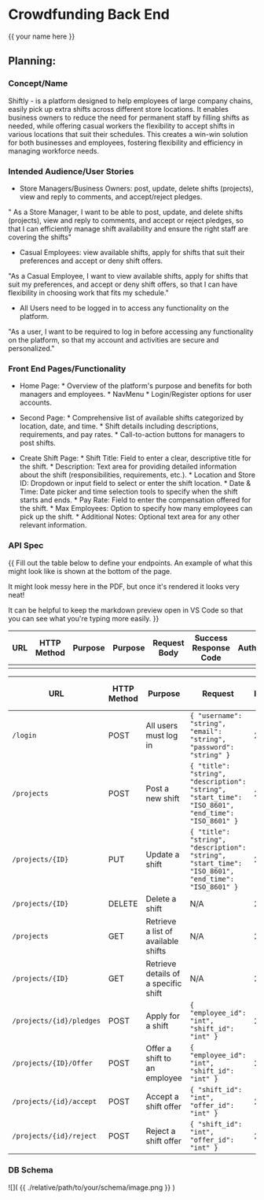# Crowdfunding Back End
{{ your name here }}

## Planning:
### Concept/Name
Shiftly - is a platform designed to help employees of large company chains,  easily pick up extra shifts across different store locations. It enables business owners to reduce the need for permanent staff by filling shifts as needed, while offering casual workers the flexibility to accept shifts in various locations that suit their schedules. This creates a win-win solution for both businesses and employees, fostering flexibility and efficiency in managing workforce needs.

### Intended Audience/User Stories
- Store Managers/Business Owners: post, update, delete shifts (projects), view and reply to comments, and accept/reject pledges. 

" As a Store Manager, I want to be able to post, update, and delete shifts (projects), view and reply to comments, and accept or reject pledges,   so that I can efficiently manage shift availability and ensure the right staff are covering the shifts"

- Casual Employees: view available shifts, apply for shifts that suit their preferences and accept or deny shift offers.

"As a Casual Employee, I want to view available shifts, apply for shifts that suit my preferences, and accept or deny shift offers, so that I can have flexibility in choosing work that fits my schedule."

- All Users need to be logged in to access any functionality on the platform. 

"As a user, I want to be required to log in before accessing any functionality on the platform, so that my account and activities are secure and personalized."
    

### Front End Pages/Functionality
- Home Page: 
         * Overview of the platform's purpose and benefits for both managers and employees.
         * NavMenu
         * Login/Register options for user accounts.

- Second Page: 
         * Comprehensive list of available shifts categorized by location, date, and time.
         * Shift details including descriptions, requirements, and pay rates.
         * Call-to-action buttons for managers to post shifts.
         
- Create Shift Page:
         * Shift Title: Field to enter a clear, descriptive title for the shift.
         * Description: Text area for providing detailed information about the shift (responsibilities, requirements, etc.).
         * Location and Store ID: Dropdown or input field to select or enter the shift location.
         * Date & Time: Date picker and time selection tools to specify when the shift starts and ends.
         * Pay Rate: Field to enter the compensation offered for the shift.
         * Max Employees: Option to specify how many employees can pick up the shift.
         * Additional Notes: Optional text area for any other relevant information.



### API Spec
{{ Fill out the table below to define your endpoints. An example of what this might look like is shown at the bottom of the page. 

It might look messy here in the PDF, but once it's rendered it looks very neat! 

It can be helpful to keep the markdown preview open in VS Code so that you can see what you're typing more easily. }}

| URL       | HTTP Method | Purpose | Purpose             | Request Body | Success Response Code | Authentication/Authorisation |
| --------- | ----------- | ------- | ------------------- | ------------ | --------------------- | ---------------------------- |
|           |             |         |                     |              |                       |                              |  

| URL                      | HTTP Method | Purpose                                   | Request                                                | Success Response Code | Authentication/Authorization  |
|--------------------------|-------------|-------------------------------------------|----------------------------------------------------------------|-----------------------|-------------------------------|
| `/login`                 | POST        | All users must log in                     | `{ "username": "string", "email": "string", "password": "string" }` | 200                   | N/A (required for all actions) |
| `/projects`              | POST        | Post a new shift                          | `{ "title": "string", "description": "string", "start_time": "ISO_8601", "end_time": "ISO_8601" }` | 200                   | Manager / Must be logged in    |
| `/projects/{ID}`         | PUT         | Update a shift                            | `{ "title": "string", "description": "string", "start_time": "ISO_8601", "end_time": "ISO_8601" }` | 200                   | Manager                        |
| `/projects/{ID}`         | DELETE      | Delete a shift                            | N/A                                                            | 200                   | Manager                        |
| `/projects`              | GET         | Retrieve a list of available shifts       | N/A                                                            | 200                   | All users                      |
| `/projects/{ID}`         | GET         | Retrieve details of a specific shift      | N/A                                                            | 200                   | All users                      |
| `/projects/{id}/pledges` | POST        | Apply for a shift                         | `{ "employee_id": "int", "shift_id": "int" }`                  | 200                   | Employee                       |
| `/projects/{ID}/Offer`   | POST        | Offer a shift to an employee              | `{ "employee_id": "int", "shift_id": "int" }`                  | 200                   | Manager                        |
| `/projects/{id}/accept`  | POST        | Accept a shift offer                      | `{ "shift_id": "int", "offer_id": "int" }`                     | 200                   | Employee                       |
| `/projects/{id}/reject`  | POST        | Reject a shift offer                      | `{ "shift_id": "int", "offer_id": "int" }`                     | 200                   | Employee                       |


### DB Schema
![]( {{ ./relative/path/to/your/schema/image.png }} )